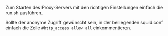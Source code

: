 Zum Starten des Proxy-Servers mit den richtigen Einstellungen einfach die run.sh ausführen.

Sollte der anonyme Zugriff gewünscht sein, in der beiliegenden squid.conf einfach die Zeile `#http_access allow all` einkommentieren.
